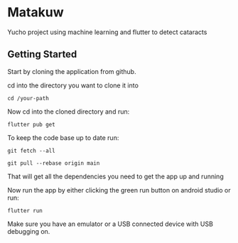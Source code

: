 # Matakuw

Yucho project using machine learning and flutter to detect cataracts

## Getting Started

Start by cloning the application from github.

cd into the directory you want to clone it into

```terminal
cd /your-path
```

Now cd into the cloned directory and run:

```terminal
flutter pub get
```

To keep the code base up to date run:

```terminal
git fetch --all

git pull --rebase origin main
```

That will get all the dependencies you need to get the app up and running

Now run the app by either clicking the green run button on android studio or run:
```terminal
flutter run
```
Make sure you have an emulator or a USB connected device with USB debugging on.

